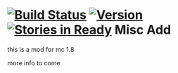 [![Build Status](https://travis-ci.org/DynaLogic/Misc-Add.svg)](https://travis-ci.org/DynaLogic/Misc-Add)
[![Version](http://img.shields.io/badge/Version-1.4.1-green.svg)](https://github.com/DynaLogic/Misc-Add/releases/latest)
[![Stories in Ready](https://badge.waffle.io/DynaLogic/Misc-Add.svg?label=ready&title=Ready)](http://waffle.io/DynaLogic/Misc-Add)
Misc Add 
========

this is a mod for mc 1.8

more info to come